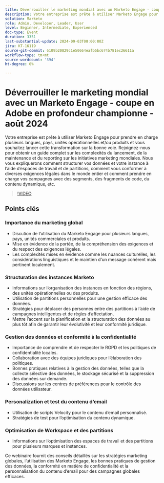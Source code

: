 ```yaml
---
title: Déverrouiller le marketing mondial avec un Marketo Engage - coupe en Adobe en profondeur championne - août 2024
description: Votre entreprise est prête à utiliser Marketo Engage pour prendre en charge plusieurs langues, pays, unités opérationnelles et/ou produits et vous souhaitez lancer cette transformation sur la bonne voie. Rejoignez-nous pour obtenir un guide complet sur les complexités du lancement, de la maintenance et du reporting sur les initiatives marketing mondiales. Nous vous expliquerons comment structurer vos données et votre instance à l’aide d’espaces de travail et de partitions, comment vous conformer à diverses exigences légales dans le monde entier et comment prendre en charge vos campagnes avec des segments, des fragments de code, du contenu dynamique, etc.
solution: Marketo
role: Admin, Developer, Leader, User
level: Beginner, Intermediate, Experienced
doc-type: Event
duration: 3351
last-substantial-update: 2024-09-03T00:00:00Z
jira: KT-16119
source-git-commit: 6109b20829c1e50664eafb5bc674b781ec26611a
workflow-type: tm+mt
source-wordcount: '394'
ht-degree: 0%

---
```



# Déverrouiller le marketing mondial avec un Marketo Engage - coupe en Adobe en profondeur championne - août 2024

Votre entreprise est prête à utiliser Marketo Engage pour prendre en charge plusieurs langues, pays, unités opérationnelles et/ou produits et vous souhaitez lancer cette transformation sur la bonne voie. Rejoignez-nous pour obtenir un guide complet sur les complexités du lancement, de la maintenance et du reporting sur les initiatives marketing mondiales. Nous vous expliquerons comment structurer vos données et votre instance à l’aide d’espaces de travail et de partitions, comment vous conformer à diverses exigences légales dans le monde entier et comment prendre en charge vos campagnes avec des segments, des fragments de code, du contenu dynamique, etc.

>[!VIDEO](https://video.tv.adobe.com/v/3433245/?learn=on)

## Points clés

### Importance du marketing global

* Discution de l’utilisation du Marketo Engage pour plusieurs langues, pays, unités commerciales et produits.
* Mise en évidence de la portée, de la compréhension des exigences et du respect des exigences légales.
* Les complexités mises en évidence comme les nuances culturelles, les considérations linguistiques et le maintien d&#39;un message cohérent mais pertinent localement.

### Structuration des instances Marketo

* Informations sur l’organisation des instances en fonction des régions, des unités opérationnelles ou des produits.
* Utilisation de partitions personnelles pour une gestion efficace des données.
* Stratégies pour déplacer des personnes entre des partitions à l’aide de campagnes intelligentes et de règles d’affectation.
* Mettre l’accent sur la planification et la structuration des données au plus tôt afin de garantir leur évolutivité et leur conformité juridique.

### Gestion des données et conformité à la confidentialité

* Importance de comprendre et de respecter le RGPD et les politiques de confidentialité locales.
* Collaboration avec des équipes juridiques pour l’élaboration des politiques.
* Bonnes pratiques relatives à la gestion des données, telles que la collecte sélective des données, le stockage sécurisé et la suppression des données sur demande.
* Discussions sur les centres de préférences pour le contrôle des données utilisateur.

### Personalization et test du contenu d’email

* Utilisation de scripts Velocity pour le contenu d’email personnalisé.
* Stratégies de test pour l’optimisation du contenu dynamique.

### Optimisation de Workspace et des partitions

* Informations sur l’optimisation des espaces de travail et des partitions pour plusieurs marques et instances.

Ce webinaire fournit des conseils détaillés sur les stratégies marketing globales, l’utilisation des Marketo Engage, les bonnes pratiques de gestion des données, la conformité en matière de confidentialité et la personnalisation du contenu d’email pour des campagnes globales efficaces.
